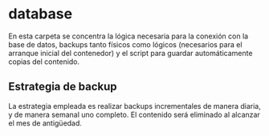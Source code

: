# database

En esta carpeta se concentra la lógica necesaria para la conexión con la base de datos, backups
tanto físicos como lógicos (necesarios para el arranque inicial del contenedor) y el script para 
guardar automáticamente copias del contenido.

## Estrategia de backup

La estrategia empleada es realizar backups incrementales de manera diaria, y de manera semanal
uno completo. El contenido será eliminado al alcanzar el mes de antigüedad.